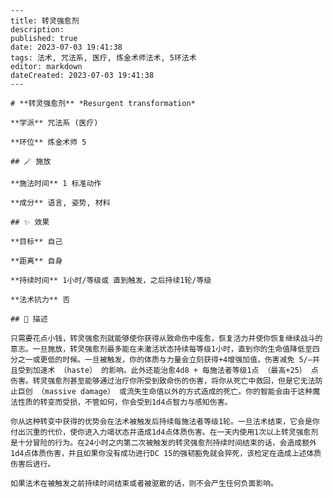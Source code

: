 
    ---
    title: 转灵强愈剂
    description: 
    published: true
    date: 2023-07-03 19:41:38
    tags: 法术, 咒法系, 医疗, 炼金术师法术, 5环法术
    editor: markdown
    dateCreated: 2023-07-03 19:41:38
    ---

    # **转灵强愈剂** *Resurgent transformation*

    **学派** 咒法系 (医疗) 

    **环位** 炼金术师 5

    ## 🪄 施放

    **施法时间** 1 标准动作

    **成分** 语言, 姿势, 材料

    ## ✨ 效果 

    **目标** 自己 

    **距离** 自身  

    **持续时间** 1小时/等级或 直到触发，之后持续1轮/等级 

    **法术抗力** 否

    ## 📖 描述

    只需要花点小钱，转灵强愈剂就能够使你获得从致命伤中痊愈，恢复活力并使你恢复继续战斗的意志。一旦施放，转灵强愈剂最多能在未激活状态持续每等级1小时，直到你的生命值降低至四分之一或更低的时候。一旦被触发，你的体质与力量会立刻获得+4增强加值，伤害减免 5/—并且受到加速术 （haste） 的影响。此外还能治愈4d8 + 每施法者等级1点 （最高+25） 点伤害。转灵强愈剂甚至能够通过治疗你所受到致命伤的伤害，将你从死亡中救回，但是它无法防止巨创 （massive damage） 或流失生命值以外的方式造成的死亡。你的智能会由于这种魔法性质的转变而受损，不管如何，你会受到1d4点智力与感知伤害。

    你从这种转变中获得的优势会在法术被触发后持续每施法者等级1轮。一旦法术结束，它会是你付出沉重的代价，使你进入力竭状态并造成1d4点体质伤害。在一天内使用1次以上转灵强愈剂是十分冒险的行为。在24小时之内第二次被触发的转灵强愈剂持续时间结束的话，会造成额外1d4点体质伤害，并且如果你没有成功进行DC 15的强韧豁免就会猝死，该检定在造成上述体质伤害后进行。

    如果法术在被触发之前持续时间结束或者被驱散的话，则不会产生任何负面影响。
    